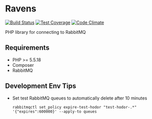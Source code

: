Ravens
======

[![Build Status](https://travis-ci.org/hold-the-door/ravens.svg?branch=master)](https://travis-ci.org/hold-the-door/ravens)
[![Test Coverage](https://codeclimate.com/github/hold-the-door/ravens/badges/coverage.svg)](https://codeclimate.com/github/hold-the-door/ravens/coverage)
[![Code Climate](https://codeclimate.com/github/hold-the-door/ravens/badges/gpa.svg)](https://codeclimate.com/github/hold-the-door/ravens)

PHP library for connecting to RabbitMQ

## Requirements

 - PHP >= 5.5.18
 - Composer
 - RabbitMQ

## Development Env Tips

 - Set test RabbitMQ queues to automatically delete after 10 minutes
    ```
    rabbitmqctl set_policy expire-test-hodor "test-hodor-.*" '{"expires":600000}' --apply-to queues
    ```

